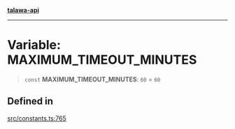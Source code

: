 [**talawa-api**](../../README.md)

***

# Variable: MAXIMUM\_TIMEOUT\_MINUTES

> `const` **MAXIMUM\_TIMEOUT\_MINUTES**: `60` = `60`

## Defined in

[src/constants.ts:765](https://github.com/Suyash878/talawa-api/blob/b5a9d8b4a1ea678a3d6f5b710b3721f91a3052fc/src/constants.ts#L765)

